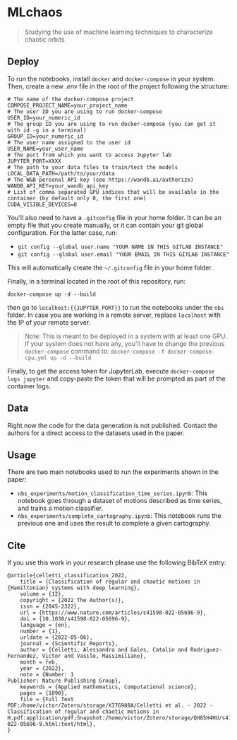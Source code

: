 # MLchaos
> Studying the use of machine learning techniques to characterize chaotic orbits

## Deploy

To run the notebooks, install `docker` and `docker-compose` in your system. 
Then, create a new *.env* file in the root of the project following the structure:
```
# The name of the docker-compose project
COMPOSE_PROJECT_NAME=your_project_name
# The user ID you are using to run docker-compose
USER_ID=your_numeric_id
# The group ID you are using to run docker-compose (you can get it with id -g in a terminal)
GROUP_ID=your_numeric_id
# The user name assigned to the user id
USER_NAME=your_user_name
# The port from which you want to access Jupyter lab
JUPYTER_PORT=XXXX
# The path to your data files to train/test the models
LOCAL_DATA_PATH=/path/to/your/data
# The W&B personal API key (see https://wandb.ai/authorize)
WANDB_API_KEY=your_wandb_api_key
# List of comma separated GPU indices that will be available in the container (by default only 0, the first one)
CUDA_VISIBLE_DEVICES=0
```

You'll also need to have a `.gitconfig` file in your home folder. It can be an empty file that you create manually, or it can contain your git global configuration. For the latter case, run:
- `git config --global user.name "YOUR NAME IN THIS GITLAB INSTANCE"`
- `git config --global user.email "YOUR EMAIL IN THIS GITLAB INSTANCE"`

This will automatically create the `~/.gitconfig` file in your home folder.

Finally, in a terminal located in the root of this repository, run:

```docker-compose up -d --build```

then go to `localhost:{{JUPYTER_PORT}}` to run the notebooks under the `nbs` folder. In case you are working in a remote server, replace `localhost` with the IP of your remote server.

> Note: This is meant to be deployed in a system with at least one GPU. If your system does not have any, you'll have to change the previous ``docker-compose`` command to: ``docker-compose -f docker-compose-cpu.yml up -d --build``

Finally, to get the access token for JupyterLab, execute `docker-compose logs jupyter` and copy-paste the token that will be prompted as part of the container logs.

## Data

Right now the code for the data generation is not published. Contact the authors for a direct access to the datasets used in the paper.

## Usage

There are two main notebooks used to run the experiments shown in the paper:
- `nbs_experiments/motion_classification_time_series.ipynb`: This notebook goes through a dataset of motions described as time series, and trains a motion classifier.
- `ǹbs_experiments/complete_cartography.ipynb`: This notebook runs the previous one and uses the result to complete a given cartography.

## Cite

If you use this work in your research please use the following BibTeX entry:
```
@article{celletti_classification_2022,
	title = {Classification of regular and chaotic motions in {Hamiltonian} systems with deep learning},
	volume = {12},
	copyright = {2022 The Author(s)},
	issn = {2045-2322},
	url = {https://www.nature.com/articles/s41598-022-05696-9},
	doi = {10.1038/s41598-022-05696-9},
	language = {en},
	number = {1},
	urldate = {2022-05-06},
	journal = {Scientific Reports},
	author = {Celletti, Alessandra and Gales, Catalin and Rodriguez-Fernandez, Victor and Vasile, Massimiliano},
	month = feb,
	year = {2022},
	note = {Number: 1
Publisher: Nature Publishing Group},
	keywords = {Applied mathematics, Computational science},
	pages = {1890},
	file = {Full Text PDF:/home/victor/Zotero/storage/XI7G988A/Celletti et al. - 2022 - Classification of regular and chaotic motions in H.pdf:application/pdf;Snapshot:/home/victor/Zotero/storage/QH85H4HU/s41598-022-05696-9.html:text/html},
}
```
